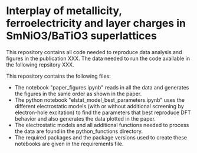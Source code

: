 # Interplay of metallicity, ferroelectricity and layer charges in SmNiO3/BaTiO3 superlattices

This repository contains all code needed to reproduce data analysis and figures in the publication XXX. The data needed to run the code available in the following repsitory XXX. 

This repository contains the following files: 
- The notebook "paper_figures.ipynb" reads in all the data and generates the figures in the same order as shown in the paper. 
- The python notebook "elstat_model_best_parameters.ipynb" uses the different electrostatic models (with or without additional screening by electron-hole excitation) to find the parameters that best reproduce DFT behavior and also generates the data plotted in the paper. 
- The electrostatic models and all additional functions needed to process the data are found in the python_functions directory.
- The required packages and the package versions used to create these notebooks are given in the requirements file. 

